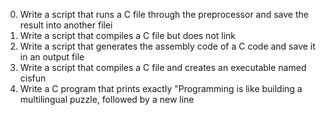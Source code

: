 0. Write a script that runs a C file through the preprocessor and save the result into another filei
1. Write a script that compiles a C file but does not link
2. Write a script that generates the assembly code of a C code and save it in an output file
3. Write a script that compiles a C file and creates an executable named cisfun
4. Write a C program that prints exactly "Programming is like building a multilingual puzzle, followed by a new line
